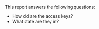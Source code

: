 This report answers the following questions:

- How old are the access keys?
- What state are they in?

